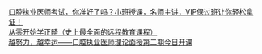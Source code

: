   
[口腔执业医师考试，你准好了吗？小班授课，名师主讲，VIP保过班让你轻松拿证！](http://www.dianyue.me/archives/184/danskwya9zw8vsji/)  
[从零开始学正畸（史上最全面的远程教育课程）](http://www.dianyue.me/archives/653/vm9iti7y02ydy5i4/)  
[越努力，越幸运——口腔执业医师理论面授第二期今日开课](http://www.dianyue.me/archives/231/fn6617ppi22eo53u/)